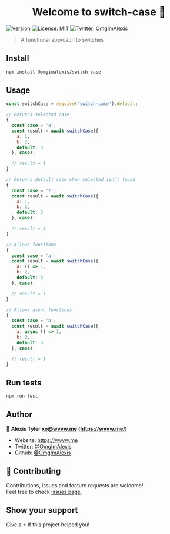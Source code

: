 <h1 align="center">Welcome to switch-case 👋</h1>
<p>
  <a href="https://www.npmjs.com/package/switch-case" target="_blank">
    <img alt="Version" src="https://img.shields.io/npm/v/switch-case.svg">
  </a>
  <a href="#" target="_blank">
    <img alt="License: MIT" src="https://img.shields.io/badge/License-MIT-yellow.svg" />
  </a>
  <a href="https://twitter.com/OmgImAlexis" target="_blank">
    <img alt="Twitter: OmgImAlexis" src="https://img.shields.io/twitter/follow/OmgImAlexis.svg?style=social" />
  </a>
</p>

> A functional approach to switches

## Install

```sh
npm install @omgimalexis/switch-case
```
 
## Usage
 
```js
const switchCase = require('switch-case').default;

// Returns selected case
{
  const case = 'a';
  const result = await switchCase({
    a: 1,
    b: 2,
    default: 3
  }, case);

  // result = 1
}

// Returns default case when selected isn't found
{
  const case = 'z';
  const result = await switchCase({
    a: 1,
    b: 2,
    default: 3
  }, case);

  // result = 3
}

// Allows functions
{
  const case = 'a';
  const result = await switchCase({
    a: () => 1,
    b: 2,
    default: 3
  }, case);

  // result = 1
}

// Allows async functions
{
  const case = 'a';
  const result = await switchCase({
    a: async () => 1,
    b: 2,
    default: 3
  }, case);

  // result = 1
}
```

## Run tests

```sh
npm run test
```

## Author

👤 **Alexis Tyler <xo@wvvw.me> (https://wvvw.me/)**

* Website: https://wvvw.me
* Twitter: [@OmgImAlexis](https://twitter.com/OmgImAlexis)
* Github: [@OmgImAlexis](https://github.com/OmgImAlexis)

## 🤝 Contributing

Contributions, issues and feature requests are welcome!<br />Feel free to check [issues page](https://github.com/omgimalexis/switch-case).

## Show your support

Give a ⭐️ if this project helped you!
